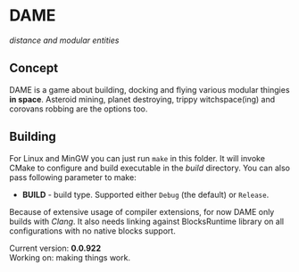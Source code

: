 # DAME
*distance and modular entities*

## Concept

DAME is a game about building, docking and flying various modular thingies
**in space**. Asteroid mining, planet destroying, trippy witchspace(ing) and
corovans robbing are the options too.

## Building

For Linux and MinGW you can just run `make` in this folder. It will invoke
CMake to configure and build executable in the *build* directory. You can also
pass following parameter to make:
+ **BUILD** - build type. Supported either `Debug` (the default) or `Release`.

Because of extensive usage of compiler extensions, for now DAME only builds
with *Clang*. It also needs linking against BlocksRuntime library on all
configurations with no native blocks support.

Current version: **0.0.922** <br />
Working on: making things work.

